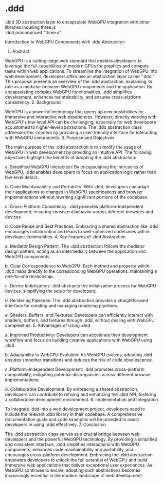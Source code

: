 # .ddd
.ddd  3D abstraction layer to encapsulate WebGPU integration with other libraries incuding three.js<br />
.ddd prounounced "three d"<br />

Introduction to WebGPU Components with .ddd Abstraction
1. Abstract

WebGPU is a cutting-edge web standard that enables developers to leverage the full capabilities of modern GPUs for graphics and compute tasks within web applications. To streamline the integration of WebGPU into web development, developers often use an abstraction layer called ".ddd." This proposal presents an overview of the .ddd abstraction, explaining its role as a mediator between WebGPU components and the application. By encapsulating complex WebGPU functionalities, .ddd simplifies development, enhances maintainability, and ensures cross-platform consistency.
2. Background

WebGPU is a powerful technology that opens up new possibilities for immersive and interactive web experiences. However, directly working with WebGPU's low-level API can be challenging, especially for web developers accustomed to higher-level abstractions. The .ddd abstraction class addresses this concern by providing a user-friendly interface for interacting with WebGPU components.
3. Purpose and Objectives

The main purpose of the .ddd abstraction is to simplify the usage of WebGPU in web development by providing an intuitive API. The following objectives highlight the benefits of adopting the .ddd abstraction:

a. Simplified WebGPU Interaction: By encapsulating the intricacies of WebGPU, .ddd enables developers to focus on application logic rather than low-level details.

b. Code Maintainability and Portability: With .ddd, developers can adapt their applications to changes in WebGPU specifications and browser implementations without rewriting significant portions of the codebase.

c. Cross-Platform Consistency: .ddd promotes platform-independent development, ensuring consistent behavior across different browsers and devices.

d. Code Reuse and Best Practices: Embracing a shared abstraction like .ddd encourages collaboration and leads to well-optimized codebases within developer communities.
4. Key Features of .ddd Abstraction

a. Mediator Design Pattern: The .ddd abstraction follows the mediator design pattern, acting as an intermediary between the application and WebGPU components.

b. Clear Correspondence to WebGPU: Each method and property within .ddd maps directly to the corresponding WebGPU operations, maintaining a one-to-one relationship.

c. Device Initialization: .ddd abstracts the initialization process for WebGPU devices, simplifying the setup for developers.

d. Rendering Pipelines: The .ddd abstraction provides a straightforward interface for creating and managing rendering pipelines.

e. Shaders, Buffers, and Textures: Developers can efficiently interact with shaders, buffers, and textures through .ddd, without dealing with WebGPU complexities.
5. Advantages of Using .ddd

a. Improved Productivity: Developers can accelerate their development workflow and focus on building creative applications with WebGPU using .ddd.

b. Adaptability to WebGPU Evolution: As WebGPU evolves, adopting .ddd ensures smoother transitions and reduces the risk of code obsolescence.

c. Platform-Independent Development: .ddd promotes cross-platform compatibility, mitigating potential discrepancies across different browser implementations.

d. Collaborative Development: By embracing a shared abstraction, developers can contribute to refining and enhancing the .ddd API, fostering a collaborative development environment.
6. Implementation and Integration

To integrate .ddd into a web development project, developers need to include the relevant .ddd library in their codebase. A comprehensive documentation guide and code examples will be provided to assist developers in using .ddd effectively.
7. Conclusion

The .ddd abstraction class serves as a crucial bridge between web developers and the powerful WebGPU technology. By providing a simplified and consistent interface, .ddd simplifies interactions with WebGPU components, enhances code maintainability and portability, and encourages cross-platform development. Embracing the .ddd abstraction empowers developers to unlock the full potential of WebGPU and build immersive web applications that deliver exceptional user experiences. As WebGPU continues to evolve, adopting such abstractions becomes increasingly essential in the modern landscape of web development.
